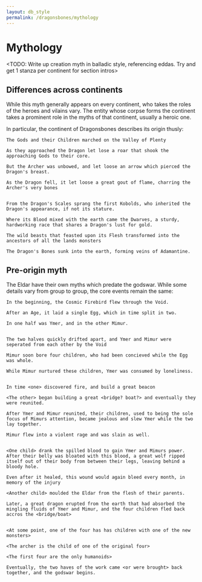 ```yaml
---
layout: db_style
permalink: /dragonsbones/mythology
---
```


# Mythology

<TODO: Write up creation myth in balladic style, referencing eddas. Try and get 1 stanza per continent for section intros>

## Differences across continents

While this myth generally appears on every continent, who takes the roles of the heroes and vilains vary. 
The entity whose corpse forms the continent takes a prominent role in the myths of that continent, usually a heroic one.

In particular, the continent of Dragonsbones describes its origin thusly:

	The Gods and their Children marched on the Valley of Plenty
	
	As they approached the Dragon let lose a roar that shook the approaching Gods to their core.
	
    But the Archer was unbowed, and let loose an arrow which pierced the Dragon's breast.
	
    As the Dragon fell, it let loose a great gout of flame, charring the Archer's very bones
	

    From the Dragon's Scales sprang the first Kobolds, who inherited the Dragon's appearance, if not its stature.
	
    Where its Blood mixed with the earth came the Dwarves, a sturdy, hardworking race that shares a Dragon's lust for gold.
	
    The wild beasts that feasted upon its Flesh transformed into the ancestors of all the lands monsters
	
    The Dragon's Bones sunk into the earth, forming veins of Adamantine.  

## Pre-origin myth

The Eldar have their own myths which predate the godswar. While some details vary from group to group, the core events remain the same:

    In the beginning, the Cosmic Firebird flew through the Void.
	
    After an Age, it laid a single Egg, which in time split in two.
	
    In one half was Ymer, and in the other Mimur.


    The two halves quickly drifted apart, and Ymer and Mimur were seperated from each other by the Void
	
    Mimur soon bore four children, who had been concieved while the Egg was whole.
	
    While Mimur nurtured these children, Ymer was consumed by loneliness.
	

    In time <one> discovered fire, and build a great beacon
	
    <The other> began building a great <bridge? boat?> and eventually they were reunited.
	
    After Ymer and Mimur reunited, their children, used to being the sole focus of Mimurs attention, became jealous and slew Ymer while the two lay together.
	
    Mimur flew into a violent rage and was slain as well. 
	

    <One child> drank the spilled blood to gain Ymer and Mimurs power. After their belly was bloated with this blood, a great wolf ripped itself out of their body from between their legs, leaving behind a bloody hole.
	
    Even after it healed, this wound would again bleed every month, in memory of the injury
	
    <Another child> moulded the Eldar from the flesh of their parents.
	
    Later, a great dragon erupted from the earth that had absorbed the mingling fluids of Ymer and Mimur, and the four children fled back accros the <bridge/boat>
	

    <At some point, one of the four has has children with one of the new monsters>
	
    <The archer is the child of one of the original four>
	
    <The first four are the only humanoids>

    Eventually, the two haves of the work came <or were brought> back together, and the godswar begins.